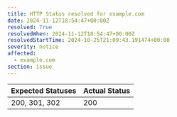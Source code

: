 ```yaml
---
title: HTTP Status resolved for example.com
date: 2024-11-12T18:54:47+00:00Z
resolved: True
resolvedWhen: 2024-11-12T18:54:47+00:00Z
resolvedStartTime: 2024-10-25T21:09:43.191474+00:00
severity: notice
affected:
  - example.com
section: issue
---
```


| Expected Statuses | Actual Status  |
|-------------------|----------------|
| 200, 301, 302 | 200 |
